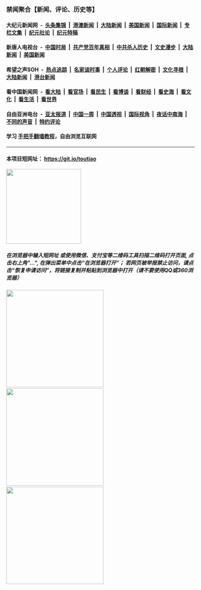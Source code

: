 ### 禁闻聚合【新闻、评论、历史等】

#### 大纪元新闻网 &nbsp;-&nbsp; [头条集锦](indexes/E头条集锦.md?t=02101333) &nbsp;|&nbsp; [港澳新闻](indexes/E港澳新闻.md?t=02101333)  &nbsp;|&nbsp; [大陆新闻](indexes/E大陆新闻.md?t=02101333) &nbsp;|&nbsp; [美国新闻](indexes/E美国新闻.md?t=02101333) &nbsp;|&nbsp; [国际新闻](indexes/E国际新闻.md?t=02101333) &nbsp;|&nbsp; [专栏文集](indexes/E专栏文集.md?t=02101333) &nbsp;|&nbsp; [纪元社论](indexes/E纪元社论.md?t=02101333) &nbsp;|&nbsp; [纪元特稿](indexes/E纪元特稿.md?t=02101333) 

#### 新唐人电视台 &nbsp;-&nbsp; [中国时局](indexes/N中国时局.md?t=02101333) &nbsp;|&nbsp; [共产党百年真相](indexes/N共产党百年真相.md?t=02101333) &nbsp;|&nbsp; [中共杀人历史](indexes/N中共杀人历史.md?t=02101333) &nbsp;|&nbsp; [文史漫步](indexes/N文史漫步.md?t=02101333) &nbsp;|&nbsp; [大陆新闻](indexes/N大陆新闻.md?t=02101333) &nbsp;|&nbsp; [美国新闻](indexes/N美国新闻.md?t=02101333)

#### 希望之声SOH &nbsp;-&nbsp; [热点追踪](indexes/H热点追踪.md?t=02101333) &nbsp;|&nbsp; [名家谈时事](indexes/H名家谈时事.md?t=02101333) &nbsp;|&nbsp; [个人评论](indexes/H个人评论.md?t=02101333)  &nbsp;|&nbsp; [红朝解密](indexes/H红朝解密.md?t=02101333) &nbsp;|&nbsp; [文化寻根](indexes/H文化寻根.md?t=02101333) &nbsp;|&nbsp; [大陆新闻](indexes/H大陆新闻.md?t=02101333) &nbsp;|&nbsp; [港台新闻](indexes/H港台新闻.md?t=02101333)

#### 看中国新闻网 &nbsp;-&nbsp; [看大陆](indexes/S看大陆.md?t=02101333) &nbsp;|&nbsp; [看官场](indexes/S看官场.md?t=02101333) &nbsp;|&nbsp; [看民生](indexes/S看民生.md?t=02101333)  &nbsp;|&nbsp; [看博谈](indexes/S看博谈.md?t=02101333) &nbsp;|&nbsp; [看财经](indexes/S看财经.md?t=02101333) &nbsp;|&nbsp; [看史海](indexes/S看史海.md?t=02101333) &nbsp;|&nbsp; [看文化](indexes/S看文化.md?t=02101333) &nbsp;|&nbsp; [看生活](indexes/S看生活.md?t=02101333) &nbsp;|&nbsp; [看世界](indexes/S看世界.md?t=02101333)

#### 自由亚洲电台 &nbsp;-&nbsp; [亚太报道](indexes/R亚太报道.md?t=02101333) &nbsp;|&nbsp; [中国一周](indexes/R中国一周.md?t=02101333) &nbsp;|&nbsp; [中国透视](indexes/R中国透视.md?t=02101333)  &nbsp;|&nbsp; [国际视角](indexes/R国际视角.md?t=02101333) &nbsp;|&nbsp; [夜话中南海](indexes/R夜话中南海.md?t=02101333) &nbsp;|&nbsp; [不同的声音](indexes/R不同的声音.md?t=02101333) &nbsp;|&nbsp; [特约评论](indexes/R特约评论.md?t=02101333)

#### 学习 [手把手翻墙教程](https://github.com/gfw-breaker/guides/wiki)，自由浏览互联网

----

#### 本项目短网址： https://git.io/toutiao
<img src="https://raw.githubusercontent.com/gfw-breaker/banned-news/master/scripts/img/qr.png" width="200px"/>  

##### 在浏览器中输入短网址 或使用微信、支付宝等二维码工具扫描二维码打开页面, 点击右上角"...", 在弹出菜单中点击“在浏览器打开”； 若网页被举报禁止访问，请点击“恢复申请访问”，将链接复制并粘贴到浏览器中打开（请不要使用QQ或360浏览器）

<img src="https://raw.githubusercontent.com/gfw-breaker/banned-news/master/scripts/img/1.png" width="260px"/> &nbsp; <img src="https://raw.githubusercontent.com/gfw-breaker/banned-news/master/scripts/img/2.png" width="260px"/> &nbsp; <img src="https://raw.githubusercontent.com/gfw-breaker/banned-news/master/scripts/img/3.png" width="260px"/>
